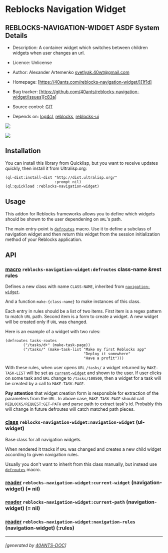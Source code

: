 <a id="x-28REBLOCKS-NAVIGATION-WIDGET-DOCS-2FINDEX-3A-40README-2040ANTS-DOC-2FLOCATIVES-3ASECTION-29"></a>

# Reblocks Navigation Widget

<a id="reblocks-navigation-widget-asdf-system-details"></a>

## REBLOCKS-NAVIGATION-WIDGET ASDF System Details

* Description: A container widget which switches between children widgets when user changes an url.

* Licence: Unlicense

* Author: Alexander Artemenko <svetlyak.40wt@gmail.com>

* Homepage: [https://40ants.com/reblocks-navigation-widget/][1f1d]

* Bug tracker: [https://github.com/40ants/reblocks-navigation-widget/issues][c83a]

* Source control: [GIT][a78a]

* Depends on: [log4cl][7f8b], [reblocks][184b], [reblocks-ui][4376]

[![](https://github-actions.40ants.com/40ants/reblocks-navigation-widget/matrix.svg?only=ci.run-tests)][7c86]

![](http://quickdocs.org/badge/reblocks-navigation-widget.svg)

<a id="x-28REBLOCKS-NAVIGATION-WIDGET-DOCS-2FINDEX-3A-3A-40INSTALLATION-2040ANTS-DOC-2FLOCATIVES-3ASECTION-29"></a>

## Installation

You can install this library from Quicklisp, but you want to receive updates quickly, then install it from Ultralisp.org:

```
(ql-dist:install-dist "http://dist.ultralisp.org/"
                      :prompt nil)
(ql:quickload :reblocks-navigation-widget)
```
<a id="x-28REBLOCKS-NAVIGATION-WIDGET-DOCS-2FINDEX-3A-3A-40USAGE-2040ANTS-DOC-2FLOCATIVES-3ASECTION-29"></a>

## Usage

This addon for Reblocks frameworks allows you to define which widgets should be
shown to the user dependening on `URL`'s path.

The main entry-point is [`defroutes`][5f0d] macro. Use it to define a subclass of
navigation widget and then return this widget from the session initialization
method of your Reblocks application.

<a id="x-28REBLOCKS-NAVIGATION-WIDGET-DOCS-2FINDEX-3A-3A-40API-2040ANTS-DOC-2FLOCATIVES-3ASECTION-29"></a>

## API

<a id="x-28REBLOCKS-NAVIGATION-WIDGET-3ADEFROUTES-20-2840ANTS-DOC-2FLOCATIVES-3AMACRO-29-29"></a>

### [macro](d775) `reblocks-navigation-widget:defroutes` class-name &rest rules

Defines a new class with name `CLASS-NAME`, inherited from [`navigation-widget`][9fc2].

And a function `make-{class-name}` to make instances of this class.

Each entry in rules should be a list of two items. First item is a regex pattern to match `URL` path.
Second item is a form to create a widget. A new widget will be created only if `URL`
was changed.

Here is an example of a widget with two rules:

```
(defroutes tasks-routes
        ("/tasks/d+" (make-task-page))
        ("/tasks/" (make-task-list "Make my first Reblocks app"
                                   "Deploy it somewhere"
                                   "Have a profit")))
```
With these rules, when user opens `URL` `/tasks/` a widget returned by `MAKE-TASK-LIST`
will be set as [`current-widget`][2e97] and shown to the user. If user clicks on some task
and `URL` change to `/tasks/100500`, then a widget for a task will be created by a call
to `MAKE-TASK-PAGE`.

**Pay attention** that widget creation form is responsible for extraction of the parameters
from the `URL`. In above case, `MAKE-TASK-PAGE` should call `REBLOCKS/REQUEST:GET-PATH` and
parse path to extract task's id. Probably this will change in future defroutes will catch
matched path pieces.

<a id="x-28REBLOCKS-NAVIGATION-WIDGET-3ANAVIGATION-WIDGET-20CLASS-29"></a>

### [class](8cd7) `reblocks-navigation-widget:navigation-widget` (ui-widget)

Base class for all navigation widgets.

When rendered it tracks if `URL` was changed and
creates a new child widget according to given navigation rules.

Usually you don't want to inherit from this class manually,
but instead use [`defroutes`][5f0d] macro.

<a id="x-28REBLOCKS-NAVIGATION-WIDGET-3ACURRENT-WIDGET-20-2840ANTS-DOC-2FLOCATIVES-3AREADER-20REBLOCKS-NAVIGATION-WIDGET-3ANAVIGATION-WIDGET-29-29"></a>

### [reader](f5a5) `reblocks-navigation-widget:current-widget` (navigation-widget) (= nil)

<a id="x-28REBLOCKS-NAVIGATION-WIDGET-3ACURRENT-PATH-20-2840ANTS-DOC-2FLOCATIVES-3AREADER-20REBLOCKS-NAVIGATION-WIDGET-3ANAVIGATION-WIDGET-29-29"></a>

### [reader](fae9) `reblocks-navigation-widget:current-path` (navigation-widget) (= nil)

<a id="x-28REBLOCKS-NAVIGATION-WIDGET-3ANAVIGATION-RULES-20-2840ANTS-DOC-2FLOCATIVES-3AREADER-20REBLOCKS-NAVIGATION-WIDGET-3ANAVIGATION-WIDGET-29-29"></a>

### [reader](5f13) `reblocks-navigation-widget:navigation-rules` (navigation-widget) (:rules)


[1f1d]: https://40ants.com/reblocks-navigation-widget/
[2e97]: https://40ants.com/reblocks-navigation-widget/#x-28REBLOCKS-NAVIGATION-WIDGET-3ACURRENT-WIDGET-20-2840ANTS-DOC-2FLOCATIVES-3AREADER-20REBLOCKS-NAVIGATION-WIDGET-3ANAVIGATION-WIDGET-29-29
[5f0d]: https://40ants.com/reblocks-navigation-widget/#x-28REBLOCKS-NAVIGATION-WIDGET-3ADEFROUTES-20-2840ANTS-DOC-2FLOCATIVES-3AMACRO-29-29
[9fc2]: https://40ants.com/reblocks-navigation-widget/#x-28REBLOCKS-NAVIGATION-WIDGET-3ANAVIGATION-WIDGET-20CLASS-29
[a78a]: https://github.com/40ants/reblocks-navigation-widget
[7c86]: https://github.com/40ants/reblocks-navigation-widget/actions
[8cd7]: https://github.com/40ants/reblocks-navigation-widget/blob/bd08538eb1deb0df9015c0d8ab91abbb35127baa/src/core.lisp#L22
[f5a5]: https://github.com/40ants/reblocks-navigation-widget/blob/bd08538eb1deb0df9015c0d8ab91abbb35127baa/src/core.lisp#L23
[fae9]: https://github.com/40ants/reblocks-navigation-widget/blob/bd08538eb1deb0df9015c0d8ab91abbb35127baa/src/core.lisp#L25
[5f13]: https://github.com/40ants/reblocks-navigation-widget/blob/bd08538eb1deb0df9015c0d8ab91abbb35127baa/src/core.lisp#L27
[d775]: https://github.com/40ants/reblocks-navigation-widget/blob/bd08538eb1deb0df9015c0d8ab91abbb35127baa/src/core.lisp#L72
[c83a]: https://github.com/40ants/reblocks-navigation-widget/issues
[7f8b]: https://quickdocs.org/log4cl
[184b]: https://quickdocs.org/reblocks
[4376]: https://quickdocs.org/reblocks-ui

* * *
###### [generated by [40ANTS-DOC](https://40ants.com/doc/)]
